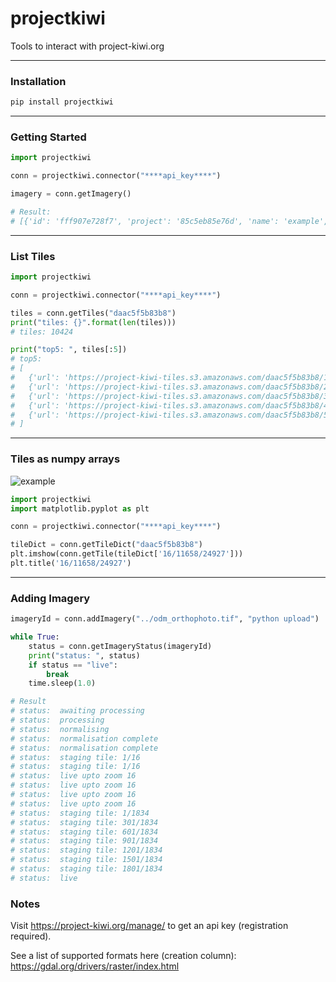 # projectkiwi

Tools to interact with project-kiwi.org

---

### Installation
```Bash
pip install projectkiwi
```

--- 

### Getting Started
```Python
import projectkiwi

conn = projectkiwi.connector("****api_key****")

imagery = conn.getImagery()

# Result:
# [{'id': 'fff907e728f7', 'project': '85c5eb85e76d', 'name': 'example', 'url': 'https://project-kiwi-tiles.s3.amazonaws.com/fff907e728f7/{z}/{x}/{y}', 'ref': 'False', 'status': 'live', 'invert_y': 1}]
```

---

### List Tiles
```Python
import projectkiwi

conn = projectkiwi.connector("****api_key****")

tiles = conn.getTiles("daac5f5b83b8")
print("tiles: {}".format(len(tiles)))
# tiles: 10424

print("top5: ", tiles[:5])
# top5:  
# [
#   {'url': 'https://project-kiwi-tiles.s3.amazonaws.com/daac5f5b83b8/1/0/0', 'zxy': '1/0/0'}, 
#   {'url': 'https://project-kiwi-tiles.s3.amazonaws.com/daac5f5b83b8/2/0/1', 'zxy': '2/0/1'}, 
#   {'url': 'https://project-kiwi-tiles.s3.amazonaws.com/daac5f5b83b8/3/1/3', 'zxy': '3/1/3'}, 
#   {'url': 'https://project-kiwi-tiles.s3.amazonaws.com/daac5f5b83b8/4/2/6', 'zxy': '4/2/6'}, 
#   {'url': 'https://project-kiwi-tiles.s3.amazonaws.com/daac5f5b83b8/5/5/12', 'zxy': '5/5/12'}
# ]
```

---

### Tiles as numpy arrays

![example](figs/example.png)

```Python
import projectkiwi
import matplotlib.pyplot as plt

conn = projectkiwi.connector("****api_key****")

tileDict = conn.getTileDict("daac5f5b83b8")
plt.imshow(conn.getTile(tileDict['16/11658/24927']))
plt.title('16/11658/24927')
```

---

### Adding Imagery

```Python
imageryId = conn.addImagery("../odm_orthophoto.tif", "python upload")

while True:
    status = conn.getImageryStatus(imageryId)
    print("status: ", status)
    if status == "live":
        break
    time.sleep(1.0)

# Result
# status:  awaiting processing
# status:  processing
# status:  normalising
# status:  normalisation complete
# status:  normalisation complete
# status:  staging tile: 1/16
# status:  staging tile: 1/16
# status:  live upto zoom 16
# status:  live upto zoom 16
# status:  live upto zoom 16
# status:  live upto zoom 16
# status:  staging tile: 1/1834
# status:  staging tile: 301/1834
# status:  staging tile: 601/1834
# status:  staging tile: 901/1834
# status:  staging tile: 1201/1834
# status:  staging tile: 1501/1834
# status:  staging tile: 1801/1834
# status:  live
```


### Notes
Visit https://project-kiwi.org/manage/ to get an api key (registration required).

See a list of supported formats here (creation column):
https://gdal.org/drivers/raster/index.html
